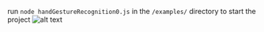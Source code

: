run ```node handGestureRecognition0.js``` in the ```/examples/``` directory to start the project
![alt text](https://i.imgur.com/p3nMJe8.gif)
